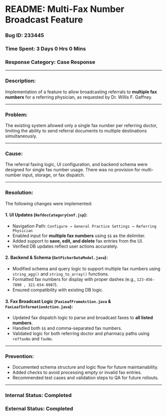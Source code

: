 
# README: Multi-Fax Number Broadcast Feature

### **Bug ID:** 233445  
### **Time Spent:** 3 Days 0 Hrs 0 Mins  
### **Response Category:** Case Response  

---

### **Description:**

Implementation of a feature to allow broadcasting referrals to **multiple fax numbers** for a referring physician, as requested by Dr. Willis F. Gaffney.

---

### **Problem:**

The existing system allowed only a single fax number per referring doctor, limiting the ability to send referral documents to multiple destinations simultaneously.

---

### **Cause:**

The referral faxing logic, UI configuration, and backend schema were designed for single fax number usage. There was no provision for multi-number input, storage, or fax dispatch.

---

### **Resolution:**

The following changes were implemented:

#### **1. UI Updates (`RefdocCategoryConf.jsp`):**

* Navigation Path: `Configure → General Practice Settings → Referring Physician`
* Enabled input for **multiple fax numbers** using `$$` as the delimiter.
* Added support to **save, edit, and delete** fax entries from the UI.
* Verified DB updates reflect user actions accurately.

#### **2. Backend & Schema (`GetPickerDataModel.java`):**

* Modified schema and query logic to support multiple fax numbers using `string_agg()` and `string_to_array()` functions.
* Formatted fax numbers for display with proper dashes (e.g., `123-456-7890 , 321-654-0987`).
* Ensured compatibility with existing DB logic.

#### **3. Fax Broadcast Logic (`FaxLeafFrameAction.java` & `FaxLeafInformationAction.java`):**

* Updated fax dispatch logic to parse and broadcast faxes to **all listed numbers**.
* Handled both `$$` and comma-separated fax numbers.
* Validated logic for both referring doctor and pharmacy paths using `reffaxNo` and `faxNo`.

---

### **Prevention:**

* Documented schema structure and logic flow for future maintainability.
* Added checks to avoid processing empty or invalid fax entries.
* Recommended test cases and validation steps to QA for future rollouts.

---

### **Internal Status:** Completed  
### **External Status:** Completed  
